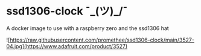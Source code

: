 # ssd1306-clock ¯\_(ツ)_/¯

A docker image to use with a raspberry zero and the ssd1306 hat

![https://raw.githubusercontent.com/promethee/ssd1306-clock/main/3527-04.jpg](https://www.adafruit.com/product/3527)
